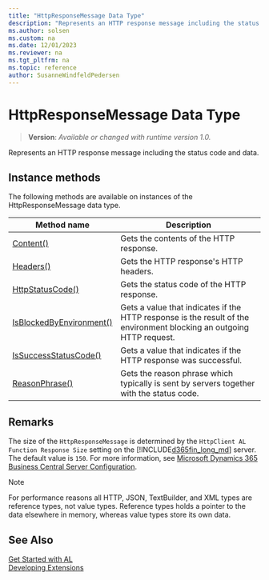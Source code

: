 ```yaml
---
title: "HttpResponseMessage Data Type"
description: "Represents an HTTP response message including the status code and data."
ms.author: solsen
ms.custom: na
ms.date: 12/01/2023
ms.reviewer: na
ms.tgt_pltfrm: na
ms.topic: reference
author: SusanneWindfeldPedersen
---
```

[//]: # (START>DO_NOT_EDIT)
[//]: # (IMPORTANT:Do not edit any of the content between here and the END>DO_NOT_EDIT.)
[//]: # (Any modifications should be made in the .xml files in the ModernDev repo.)
# HttpResponseMessage Data Type
> **Version**: _Available or changed with runtime version 1.0._

Represents an HTTP response message including the status code and data.



## Instance methods
The following methods are available on instances of the HttpResponseMessage data type.

|Method name|Description|
|-----------|-----------|
|[Content()](httpresponsemessage-content-method.md)|Gets the contents of the HTTP response.|
|[Headers()](httpresponsemessage-headers-method.md)|Gets the HTTP response's HTTP headers.|
|[HttpStatusCode()](httpresponsemessage-httpstatuscode-method.md)|Gets the status code of the HTTP response.|
|[IsBlockedByEnvironment()](httpresponsemessage-isblockedbyenvironment-method.md)|Gets a value that indicates if the HTTP response is the result of the environment blocking an outgoing HTTP request.|
|[IsSuccessStatusCode()](httpresponsemessage-issuccessstatuscode-method.md)|Gets a value that indicates if the HTTP response was successful.|
|[ReasonPhrase()](httpresponsemessage-reasonphrase-method.md)|Gets the reason phrase which typically is sent by servers together with the status code.|

[//]: # (IMPORTANT: END>DO_NOT_EDIT)

## Remarks
The size of the `HttpResponseMessage` is determined by the `HttpClient AL Function Response Size` setting on the [!INCLUDE[d365fin_long_md](../../includes/d365fin_long_md.md)] server. The default value is `150`. For more information, see [Microsoft Dynamics 365 Business Central Server Configuration](../../../administration/configure-server-instance.md).

> [!NOTE]   
> For performance reasons all HTTP, JSON, TextBuilder, and XML types are reference types, not value types. Reference types holds a pointer to the data elsewhere in memory, whereas value types store its own data.

## See Also
[Get Started with AL](../../devenv-get-started.md)  
[Developing Extensions](../../devenv-dev-overview.md)  